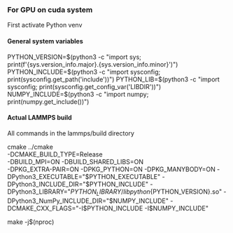 ### For GPU on cuda system
First activate Python venv

#### General system variables
PYTHON_VERSION=$(python3 -c "import sys; print(f'{sys.version_info.major}.{sys.version_info.minor}')")
PYTHON_INCLUDE=$(python3 -c "import sysconfig; print(sysconfig.get_path('include'))")
PYTHON_LIB=$(python3 -c "import sysconfig; print(sysconfig.get_config_var('LIBDIR'))")
NUMPY_INCLUDE=$(python3 -c "import numpy; print(numpy.get_include())")

#### Actual LAMMPS build
All commands in the lammps/build directory

cmake ../cmake     
	-DCMAKE_BUILD_TYPE=Release     
	-DBUILD_MPI=ON
	-DBUILD_SHARED_LIBS=ON     
	-DPKG_EXTRA-PAIR=ON
	-DPKG_PYTHON=ON
	-DPKG_MANYBODY=ON
	-DPython3_EXECUTABLE="$PYTHON_EXECUTABLE"
	-DPython3_INCLUDE_DIR="$PYTHON_INCLUDE"
	-DPython3_LIBRARY="$PYTHON_LIBRARY/libpython${PYTHON_VERSION}.so"
	-DPython3_NumPy_INCLUDE_DIR="$NUMPY_INCLUDE"
	-DCMAKE_CXX_FLAGS="-I$PYTHON_INCLUDE -I$NUMPY_INCLUDE"

make -j$(nproc)

